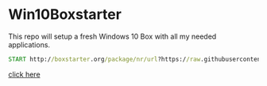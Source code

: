 # Win10Boxstarter

This repo will setup a fresh Windows 10 Box with all my needed applications.
```cmd
START http://boxstarter.org/package/nr/url?https://raw.githubusercontent.com/tommyziegler/Win10Boxstarter/master/Boxstarter.txt
```

[click here](http://boxstarter.org/package/nr/url?https://raw.githubusercontent.com/tommyziegler/Win10Boxstarter/master/Boxstarter.txt)

